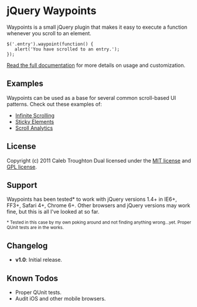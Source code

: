 # jQuery Waypoints

Waypoints is a small jQuery plugin that makes it easy to execute a function whenever you scroll to an element.

    $('.entry').waypoint(function() {
       alert('You have scrolled to an entry.');
    });

[Read the full documentation](http://imakewebthings.github.com/jquery-waypoints/#documentation) for more details on usage and customization.

## Examples

Waypoints can be used as a base for several common scroll-based UI patterns. Check out these examples of:

- [Infinite Scrolling](http://imakewebthings.github.com/jquery-waypoints/infinite-scroll)
- [Sticky Elements](http://imakewebthings.github.com/jquery-waypoints/sticky-elements)
- [Scroll Analytics](http://imakewebthings.github.com/jquery-waypoints/scroll-analytics)

## License

Copyright (c) 2011 Caleb Troughton
Dual licensed under the [MIT license](https://github.com/imakewebthings/jquery-waypoints/blob/master/MIT-license.txt) and [GPL license](https://github.com/imakewebthings/jquery-waypoints/blob/master/GPL-license.txt).

## Support

Waypoints has been tested* to work with jQuery versions 1.4+ in IE6+, FF3+, Safari 4+, Chrome 6+.  Other browsers and jQuery versions may work fine, but this is all I've looked at so far.

<small>* Tested in this case by my own poking around and not finding anything wrong...yet.  Proper QUnit tests are in the works.</small>

## Changelog

- **v1.0**: Initial release.

## Known Todos

- Proper QUnit tests.
- Audit iOS and other mobile browsers.